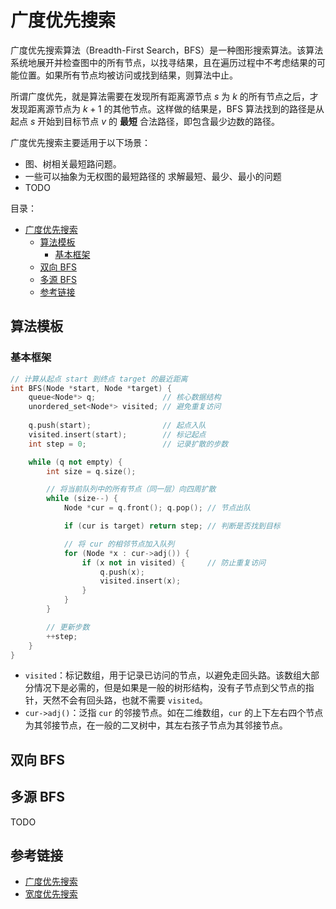 # 广度优先搜索

广度优先搜索算法（Breadth-First Search，BFS）是一种图形搜索算法。该算法系统地展开并检查图中的所有节点，以找寻结果，且在遍历过程中不考虑结果的可能位置。如果所有节点均被访问或找到结果，则算法中止。

所谓广度优先，就是算法需要在发现所有距离源节点 $s$ 为 $k$ 的所有节点之后，才发现距离源节点为 $k + 1$ 的其他节点。这样做的结果是，BFS 算法找到的路径是从起点 $s$ 开始到目标节点 $v$ 的 **最短** 合法路径，即包含最少边数的路径。

广度优先搜索主要适用于以下场景：

* 图、树相关最短路问题。
* 一些可以抽象为无权图的最短路径的 求解最短、最少、最小的问题
* TODO

目录：

- [广度优先搜索](#广度优先搜索)
  - [算法模板](#算法模板)
    - [基本框架](#基本框架)
  - [双向 BFS](#双向-bfs)
  - [多源 BFS](#多源-bfs)
  - [参考链接](#参考链接)

## 算法模板

### 基本框架

```C++
// 计算从起点 start 到终点 target 的最近距离
int BFS(Node *start, Node *target) {
    queue<Node*> q;               // 核心数据结构
    unordered_set<Node*> visited; // 避免重复访问
    
    q.push(start);                // 起点入队
    visited.insert(start);        // 标记起点
    int step = 0;                 // 记录扩散的步数

    while (q not empty) {
        int size = q.size();

        // 将当前队列中的所有节点（同一层）向四周扩散
        while (size--) {
            Node *cur = q.front(); q.pop(); // 节点出队

            if (cur is target) return step; // 判断是否找到目标

            // 将 cur 的相邻节点加入队列
            for (Node *x : cur->adj()) {
                if (x not in visited) {     // 防止重复访问
                    q.push(x);
                    visited.insert(x);
                }
            }
        }

        // 更新步数
        ++step;
    }
}
```

* `visited`：标记数组，用于记录已访问的节点，以避免走回头路。该数组大部分情况下是必需的，但是如果是一般的树形结构，没有子节点到父节点的指针，天然不会有回头路，也就不需要 `visited`。
* `cur->adj()`：泛指 `cur` 的邻接节点。如在二维数组，`cur` 的上下左右四个节点为其邻接节点，在一般的二叉树中，其左右孩子节点为其邻接节点。

## 双向 BFS

## 多源 BFS

TODO

## 参考链接

* [广度优先搜索](https://zh.wikipedia.org/wiki/%E5%B9%BF%E5%BA%A6%E4%BC%98%E5%85%88%E6%90%9C%E7%B4%A2)
* [宽度优先搜索](https://bkso.baidu.com/item/%E5%AE%BD%E5%BA%A6%E4%BC%98%E5%85%88%E6%90%9C%E7%B4%A2/5224802?fromtitle=%E5%B9%BF%E5%BA%A6%E4%BC%98%E5%85%88%E7%AD%96%E7%95%A5&fromid=9028521)
